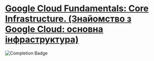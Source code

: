 # [Google Cloud Fundamentals: Core Infrastructure. (Знайомство з Google Cloud: основна інфраструктура)](https://www.cloudskillsboost.google/course_templates/60) 

![Completion Badge](https://cdn.qwiklabs.com/OyLTStLImdTe7%2BCvHQGFEBUQkGjGVvlVbuu6YoFCW1M%3D)